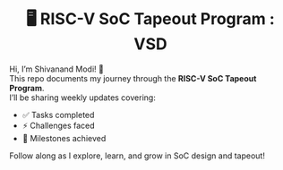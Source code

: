 <div align="center"> 
  
# 🖥️ RISC-V SoC Tapeout Program : VSD

</div>


Hi, I’m Shivanand Modi! 🚀  
This repo documents my journey through the **RISC-V SoC Tapeout Program**.  
I’ll be sharing weekly updates covering:  
- ✅ Tasks completed  
- ⚡ Challenges faced  
- 🎯 Milestones achieved  

Follow along as I explore, learn, and grow in SoC design and tapeout!  
